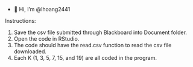 - 👋 Hi, I’m @lhoang2441

Instructions:
 1. Save the csv file submitted through Blackboard into Document folder.
 2. Open the code in RStudio.
 3. The code should have the read.csv function to read the csv file downloaded.
 4. Each K (1, 3, 5, 7, 15, and 19) are all coded in the program.
